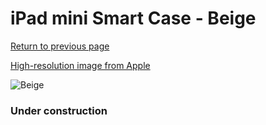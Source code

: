 # iPad mini Smart Case - Beige

[Return to previous page](/ipad_mini)

[High-resolution image from Apple](https://store.storeimages.cdn-apple.com/8756/as-images.apple.com/is/ME707?wid=4500&hei=4500&fmt=png)

<div style="width: 384px"><img src="/everyphone/ME707.png" alt="Beige"></div>

### Under construction
